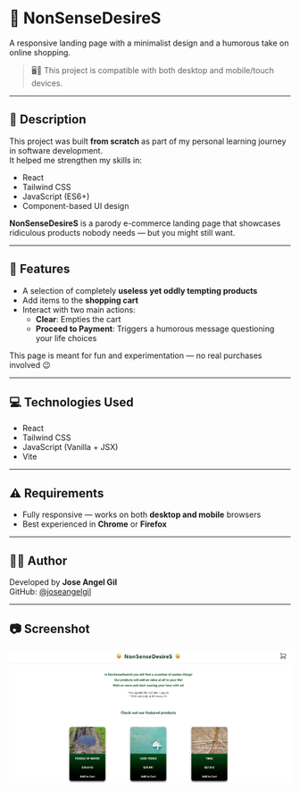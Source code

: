 # 🛒 NonSenseDesireS

A responsive landing page with a minimalist design and a humorous take on online shopping.  
> 🖥️📱 This project is compatible with both desktop and mobile/touch devices.

---

## 🎯 Description

This project was built **from scratch** as part of my personal learning journey in software development.  
It helped me strengthen my skills in:

- React
- Tailwind CSS
- JavaScript (ES6+)
- Component-based UI design

**NonSenseDesireS** is a parody e-commerce landing page that showcases ridiculous products nobody needs — but you might still want.

---

## 🧪 Features

- A selection of completely **useless yet oddly tempting products**
- Add items to the **shopping cart**
- Interact with two main actions:
  - **Clear**: Empties the cart
  - **Proceed to Payment**: Triggers a humorous message questioning your life choices

This page is meant for fun and experimentation — no real purchases involved 😉

---

## 💻 Technologies Used

- React
- Tailwind CSS
- JavaScript (Vanilla + JSX)
- Vite

---

## ⚠️ Requirements

- Fully responsive — works on both **desktop and mobile** browsers
- Best experienced in **Chrome** or **Firefox**

---

## 👨‍💻 Author

Developed by **Jose Angel Gil**  
GitHub: [@joseangelgil](https://github.com/joseangelgil)

---

## 📷 Screenshot

![App screenshot](src/assets/images/screenshot.png)
